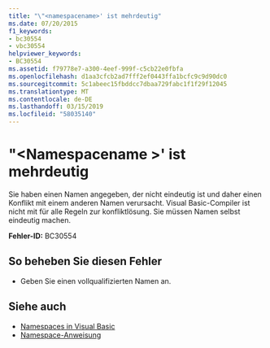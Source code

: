 ```yaml
---
title: "\"<namespacename>' ist mehrdeutig"
ms.date: 07/20/2015
f1_keywords:
- bc30554
- vbc30554
helpviewer_keywords:
- BC30554
ms.assetid: f79778e7-a300-4eef-999f-c5cb22e0fbfa
ms.openlocfilehash: d1aa3cfcb2ad7fff2ef0443ffa1bcfc9c9d90dc0
ms.sourcegitcommit: 5c1abeec15fbddcc7dbaa729fabc1f1f29f12045
ms.translationtype: MT
ms.contentlocale: de-DE
ms.lasthandoff: 03/15/2019
ms.locfileid: "58035140"
---
```

# <a name="namespacename-is-ambiguous"></a>"\<Namespacename >' ist mehrdeutig
Sie haben einen Namen angegeben, der nicht eindeutig ist und daher einen Konflikt mit einem anderen Namen verursacht. Visual Basic-Compiler ist nicht mit für alle Regeln zur konfliktlösung. Sie müssen Namen selbst eindeutig machen.  
  
 **Fehler-ID:** BC30554  
  
## <a name="to-correct-this-error"></a>So beheben Sie diesen Fehler  
  
-   Geben Sie einen vollqualifizierten Namen an.  
  
## <a name="see-also"></a>Siehe auch

- [Namespaces in Visual Basic](../../visual-basic/programming-guide/program-structure/namespaces.md)
- [Namespace-Anweisung](../../visual-basic/language-reference/statements/namespace-statement.md)
